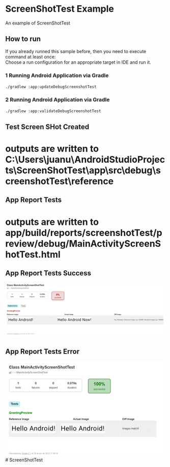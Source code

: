# ScreenShotTest Example

An example of ScreenShotTest

## How to run

If you already runned this sample before, then you need to execute command at least once:  
Choose a run configuration for an appropriate target in IDE and run it.

### 1 Running Android Application via Gradle
`./gradlew :app:updateDebugScreenshotTest`

### 2 Running Android Application via Gradle
`./gradlew :app:validateDebugScreenshotTest`

## Test Screen SHot Created
# outputs are written to C:\Users\juanu\AndroidStudioProjects\ScreenShotTest\app\src\debug\screenshotTest\reference

## App Report Tests
# outputs are written to app/build/reports/screenshotTest/preview/debug/MainActivityScreenShotTest.html

## App Report Tests Success
![report_error.png](screenshots/report_error.png)

## App Report Tests Error
![report_success.png](screenshots/report_success.png)#   S c r e e n S h o t T e s t 
 
 